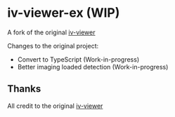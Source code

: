# iv-viewer-ex (WIP)
A fork of the original [iv-viewer](https://github.com/s-yadav/iv-viewer)

Changes to the original project:
* Convert to TypeScript (Work-in-progress)
* Better imaging loaded detection (Work-in-progress)

## Thanks
All credit to the original [iv-viewer](https://github.com/s-yadav/iv-viewer)